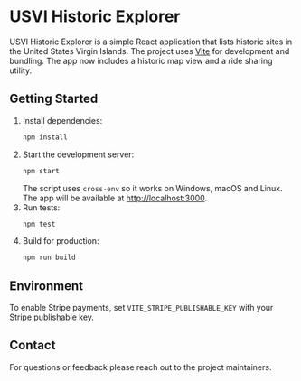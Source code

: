 # USVI Historic Explorer

USVI Historic Explorer is a simple React application that lists historic sites in the United States Virgin Islands. The project uses [Vite](https://vitejs.dev/) for development and bundling. The app now includes a historic map view and a ride sharing utility.

## Getting Started

1. Install dependencies:
   ```bash
   npm install
   ```
2. Start the development server:
   ```bash
   npm start
   ```
   The script uses `cross-env` so it works on Windows, macOS and Linux. The app will be available at [http://localhost:3000](http://localhost:3000).
3. Run tests:
   ```bash
   npm test
   ```
4. Build for production:
   ```bash
   npm run build
   ```

## Environment
To enable Stripe payments, set `VITE_STRIPE_PUBLISHABLE_KEY` with your Stripe publishable key.

## Contact
For questions or feedback please reach out to the project maintainers.
